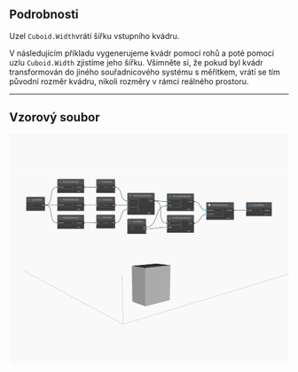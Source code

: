 ## Podrobnosti
Uzel `Cuboid.Width`vrátí šířku vstupního kvádru.

V následujícím příkladu vygenerujeme kvádr pomocí rohů a poté pomocí uzlu `Cuboid.Width` zjistíme jeho šířku. Všimněte si, že pokud byl kvádr transformován do jiného souřadnicového systému s měřítkem, vrátí se tím původní rozměr kvádru, nikoli rozměry v rámci reálného prostoru.

___
## Vzorový soubor

![Width](./Autodesk.DesignScript.Geometry.Cuboid.Width_img.jpg)

